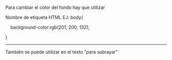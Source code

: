 
Para cambiar el color del fondo hay que utilizar 

Nombre de etiqueta HTML EJ: body{

    background-color:rgb(201, 200, 132);

}

------------------------------------------------------------------------------

También se puede utilizar en el texto "para subrayar"
